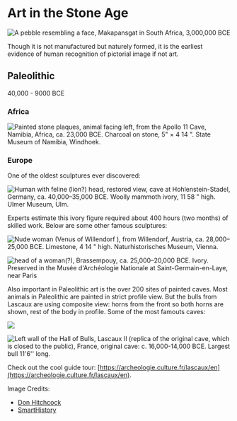 # Art in the Stone Age

![A pebble resembling a face, Makapansgat in South Africa, 3,000,000 BCE](../../.gitbook/assets/image%20%281%29.png)

Though it is not manufactured but naturely formed, it is the earliest evidence of human recognition of pictorial image if not art.

## Paleolithic

40,000 - 9000 BCE

### Africa

![Painted stone plaques, animal facing left, from the Apollo 11 Cave, Namibia, Africa, ca. 23,000 BCE. Charcoal on stone, 5&quot; &#xD7; 4 14 &quot;. State Museum of Namibia, Windhoek.](../../.gitbook/assets/image%20%282%29.png)

### Europe

One of the oldest sculptures ever discovered:

![Human with feline \(lion?\) head, restored view, cave at Hohlenstein-Stadel, Germany, ca. 40,000&#x2013;35,000 BCE. Woolly mammoth ivory, 11 58 &quot; high. Ulmer Museum, Ulm.](../../.gitbook/assets/image%20%283%29.png)

Experts estimate this ivory figure required about 400 hours \(two months\) of skilled work. Below are some other famous sculptures:

![Nude woman \(Venus of Willendorf \), from Willendorf, Austria, ca. 28,000&#x2013;25,000 BCE. Limestone, 4 14 &quot; high. Naturhistorisches Museum, Vienna.](../../.gitbook/assets/image%20%284%29.png)

![head of a woman\(?\), Brassempouy, ca. 25,000&#x2013;20,000 BCE. Ivory. Preserved in the Mus&#xE9;e d&apos;Arch&#xE9;ologie Nationale at Saint-Germain-en-Laye, near Paris](../../.gitbook/assets/image%20%285%29.png)

Also important in Paleolithic art is the over 200 sites of painted caves. Most animals in Paleolithic are painted in strict profile view. But the bulls from Lascaux are using composite view: horns from the front so both horns are shown, rest of the body in profile. Some of the most famouts caves:

![](../../.gitbook/assets/image%20%287%29.png)

![Left wall of the Hall of Bulls, Lascaux II \(replica of the original cave, which is closed to the public\), France, original cave: c. 16,000-14,000 BCE. Largest bull 11&apos;6&apos;&apos; long.](../../.gitbook/assets/image%20%286%29.png)

Check out the cool guide tour: [https://archeologie.culture.fr/lascaux/en](https://archeologie.culture.fr/lascaux/en).

Image Credits:

* [Don Hitchcock](https://www.donsmaps.com/)
* [SmartHistory](https://smarthistory.org)



